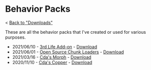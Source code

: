 # Behavior Packs
< [Back to "Downloads"](../downloads)

These are all the behavior packs that I've created or used for various purposes.

- 2021/06/10 - [3rd Life Add-on](https://github.com/cda94581/3rd-life-add-on) - [Download](https://github.com/cda94581/3rd-life-add-on/releases)
- 2021/06/01 - [Open Source Chunk Loaders](https://github.com/cda94581/open-source-chunk-loaders) - [Download](https://github.com/cda94581/open-source-chunk-loaders/releases)
- 2021/03/16 - [Cda's Morph](https://github.com/cda94581/cdas-morph) - [Download](https://github.com/cda94581/cdas-morph/releases)
- 2020/11/10 - [Cda's Copper](https://github.com/cda94581/cdas-copper) - [Download](https://github.com/cda94581/cdas-copper/releases)